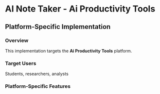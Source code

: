# AI Note Taker - Ai Productivity Tools

## Platform-Specific Implementation

### Overview
This implementation targets the **Ai Productivity Tools** platform.

### Target Users
Students, researchers, analysts

### Platform-Specific Features
